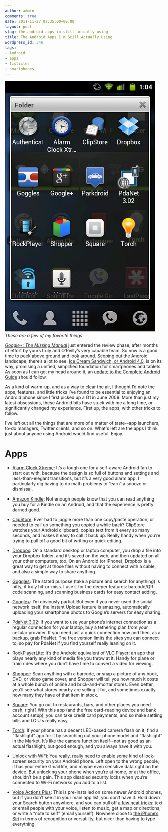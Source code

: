 ```yaml
---
author: admin
comments: true
date: 2011-11-27 02:35:00+00:00
layout: post
slug: the-android-apps-im-still-actually-using
title: The Android Apps I'm Still Actually Using
wordpress_id: 346
tags:
- Android
- apps
- listicles
- smartphones
---
```


![Some favorite Android apps, folder-ized](/assets/uploads/2011/11/android_apps_still_using.png)
_These are a few of my favorite things_





[_Google+: The Missing Manual_](http://shop.oreilly.com/product/0636920021919.do) just entered the review phase, after months of effort by yours truly and O’Reilly’s very capable team. So now is a good time to peek above ground and look around. Scoping out the Android landscape, there’s a lot to see. [Ice Cream Sandwich, or Android 4.0](http://www.android.com/about/ice-cream-sandwich/), is on its way, promising a unified, simplified foundation for smartphones and tablets. As soon as I can get my head around it, an [update to the Complete Android Guide](http://completeandroidguide.com) should follow.





As a kind of warm-up, and as a way to clear the air, I thought I’d note the apps, features, and little tricks I’ve found to be essential to enjoying an Android phone since I first picked up a G1 in June 2009. More than just my latest obsessions, these Android  bits have stuck with me a long time, or significantly changed my experience. First up, the apps, with other tricks to follow.

<!-- more -->



I've left out all the things that are more of a matter of taste--app launchers, to-do managers, Twitter clients, and so on. What's left are the apps I think just about anyone using Android would find useful. Enjoy.





# Apps







  * [Alarm Clock Xtreme](https://market.android.com/details?id=com.alarmclock.xtreme.free): It’s a tough one for a self-aware Android fan to start out with, because the design is so full of buttons and settings and less-than-elegant transitions, but it’s a very good alarm app. I particularly dig having to do math problems to “earn” a snooze or dismissal.



  * [Amazon Kindle](https://market.android.com/details?id=com.amazon.kindle): Not enough people know that you can read anything you buy for a Kindle on an Android, and that the experience is pretty darned good.



  * [ClipStore](https://market.android.com/details?id=jp.benishouga.clipstore): Ever had to juggle more than one copy/paste operation, or needed to call up something you copied a while back? ClipStore watches your Android clipboard, copies text from it every so many seconds, and makes it easy to call it back up. Really handy when you’re trying to pull off a good bit of writing or quick editing.



  * [Dropbox](https://market.android.com/details?id=com.dropbox.android&feature=search_result): On a standard desktop or laptop computer, you drop a file into your Dropbox folder, and it’s saved on the web, and then updated on all your other computers, too. On an Android (or iPhone), Dropbox is a great way to get at those files without having to connect with a cable, and also a simple way to share anything.



  * [Goggles](https://market.android.com/details?id=com.google.android.apps.unveil): The stated purpose (take a picture and search for anything) is nifty, if truly hit-or-miss. I use it for the deeper features: barcode/QR code scanning, and scanning business cards for easy contact adding.



  * [Google+](https://market.android.com/details?id=com.google.android.apps.plus): I’m obviously partial. But even if you never used the social network itself, the Instant Upload feature is amazing, automatically uploading your smartphone photos to Google’s servers for easy sharing.



  * [PdaNet 3.02](https://market.android.com/details?id=com.pn.helper): If you want to use your phone’s internet connection as a regular connection for your laptop, buy a tethering plan from your cellular provider. If you need just a quick connection now and then, as a backup, grab PdaNet. The free version limits the sites you can connect to, so pay for PdaNet if you find yourself really leaning on it.



  * [RockPlayerLite](https://market.android.com/details?id=com.redirectin.rockplayer.android.unified.lite): It’s the Android equivalent of [VLC Player](http://videolan.org/vlc): an app that plays nearly any kind of media file you throw at it. Handy for plane or train rides where you don’t have time to convert a video for viewing.



  * [Shopper](https://market.android.com/details?id=com.google.android.apps.shopper): Scan anything with a barcode, or snap a picture of any book, DVD, or video game cover, and Shopper will tell you how much it costs at a whole bunch of online and brick-and-mortar stores. Even better, you’ll see what stores nearby are selling it for, and sometimes exactly how many they have of that item in stock.



  * [Square](https://market.android.com/details?id=com.squareup): You go out to restaurants, bars, and other places you need cash, right? With this app (and the free card-reading device and bank account setup), you can take credit card payments, and so make settling bills and I.O.U.s really easy.



  * [Torch](https://market.android.com/details?id=net.cactii.flash): If your phone has a decent LED-based camera flash on it, find a “flashlight” app for it by searching out your phone model and “flashlight” in the [Market](https://market.android.com). It’s like the camera function itself--not as good as an actual flashlight, but good enough, and you always have it with you.



  * [Unlock with WiFi](https://market.android.com/details?id=com.benhirashima.unlockwithwififree): You really, really need to enable some kind of lock-screen security on your Android phone. Left open to the wrong people, it has your entire Gmail life, and maybe even sensitive data right on the device. But unlocking your phone when you’re at home, or at the office, shouldn’t be a pain. This app disabled security locks when you’re connected to Wi-Fi networks you add to a list.



  * [Voice Actions Plus](https://market.android.com/details?id=com.google.android.voicesearch): This is pre-installed on some newer Android phones, but if you don’t see it in your main app list, you don’t have it. Hold down your Search button anywhere, and you can pull off [a few neat tricks](http://www.google.com/mobile/voice-actions/): text or email people with your voice, listen to music, get a map or directions, or write a “note to self” (email yourself). Nowhere close to [the iPhone’s Siri](http://www.apple.com/iphone/features/siri.html) in terms of recognition or versatility, but nicer than having to type everything.



